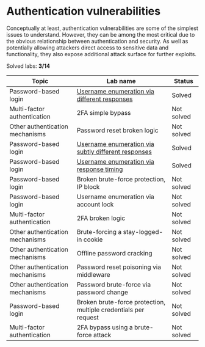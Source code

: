 # Authentication vulnerabilities
Conceptually at least, authentication vulnerabilities are some of the simplest issues to understand. However, they can be among the most critical due to the obvious relationship between authentication and security. As well as potentially allowing attackers direct access to sensitive data and functionality, they also expose additional attack surface for further exploits.

Solved labs: **3/14**

| Topic                           | Lab name                                                                                                                                                                     | Status     |
| ------------------------------- | ---------------------------------------------------------------------------------------------------------------------------------------------------------------------------- | -----------|
| Password-based login            | [Username enumeration via different responses](Username_enumeration_via_different_responses.md)                                                                              | Solved     |
| Multi-factor authentication     | 2FA simple bypass                                                                                                                                                            | Not solved |
| Other authentication mechanisms | Password reset broken logic                                                                                                                                                  | Not solved |
| Password-based login            | [Username enumeration via subtly different responses](Username_enumeration_via_subtly_different_responses.md)                                                                | Solved     |
| Password-based login            | [Username enumeration via response timing](Username_enumeration_via_response_timing.md)                                                                                      | Solved     |
| Password-based login            | Broken brute-force protection, IP block                                                                                                                                      | Not solved |
| Password-based login            | Username enumeration via account lock                                                                                                                                        | Not solved |
| Multi-factor authentication     | 2FA broken logic                                                                                                                                                             | Not solved |
| Other authentication mechanisms | Brute-forcing a stay-logged-in cookie                                                                                                                                        | Not solved |
| Other authentication mechanisms | Offline password cracking                                                                                                                                                    | Not solved |
| Other authentication mechanisms | Password reset poisoning via middleware                                                                                                                                      | Not solved |
| Other authentication mechanisms | Password brute-force via password change                                                                                                                                     | Not solved |
| Password-based login            | Broken brute-force protection, multiple credentials per request                                                                                                              | Not solved |
| Multi-factor authentication     | 2FA bypass using a brute-force attack                                                                                                                                        | Not solved |
